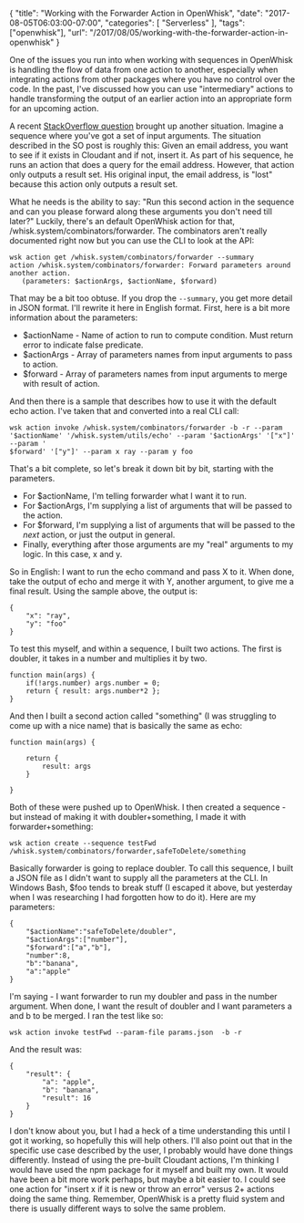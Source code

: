 {
	"title": "Working with the Forwarder Action in OpenWhisk",
	"date": "2017-08-05T06:03:00-07:00",
	"categories": [
		"Serverless"
	],
	"tags": ["openwhisk"],
	"url": "/2017/08/05/working-with-the-forwarder-action-in-openwhisk"
}

One of the issues you run into when working with sequences in OpenWhisk is handling the flow of data from one action to another, especially when integrating actions from other packages where you have no control over the code. In the past, I've discussed how you can use "intermediary" actions to handle transforming the output of an earlier action into an appropriate form for an upcoming action.

A recent [StackOverflow question](https://stackoverflow.com/questions/45497226/how-to-use-openwhisk-forwarder-combinator-to-forward-parameters-around-a-cloudan) brought up another situation. Imagine a sequence where you've got a set of input arguments. The situation described in the SO post is roughly this: Given an email address, you want to see if it exists in Cloudant and if not, insert it. As part of his sequence, he runs an action that does a query for the email address. However, that action only outputs a result set. His original input, the email address, is "lost" because this action only outputs a result set. 

What he needs is the ability to say: "Run this second action in the sequence and can you please forward along these arguments you don't need till later?" Luckily, there's an default OpenWhisk action for that, /whisk.system/combinators/forwarder. The combinators aren't really documented right now but you can use the CLI to look at the API:

<pre><code class="language-javascript">wsk action get /whisk.system/combinators/forwarder --summary
action /whisk.system/combinators/forwarder: Forward parameters around another action.
   (parameters: $actionArgs, $actionName, $forward)
</code></pre>

That may be a bit too obtuse. If you drop the <code>--summary</code>, you get more detail in JSON format. I'll rewrite it here in English format. First, here is a bit more information about the parameters:

* $actionName - Name of action to run to compute condition. Must return error to indicate false predicate.
* $actionArgs - Array of parameters names from input arguments to pass to action.
* $forward - Array of parameters names from input arguments to merge with result of action.

And then there is a sample that describes how to use it with the default echo action. I've taken that and converted into a real CLI call:

<pre><code class="language-javascript">wsk action invoke /whisk.system/combinators/forwarder -b -r --param '$actionName' '/whisk.system/utils/echo' --param '$actionArgs' '["x"]' --param '
$forward' '["y"]' --param x ray --param y foo
</code></pre>

That's a bit complete, so let's break it down bit by bit, starting with the parameters.

* For $actionName, I'm telling forwarder what I want it to run.
* For $actionArgs, I'm supplying a list of arguments that will be passed to the action.
* For $forward, I'm supplying a list of arguments that will be passed to the *next* action, or just the output in general. 
* Finally, everything after those arguments are my "real" arguments to my logic. In this case, x and y.

So in English: I want to run the echo command and pass X to it. When done, take the output of echo and merge it with Y, another argument, to give me a final result. Using the sample above, the output is:

<pre><code class="language-javascript">{
    "x": "ray",
    "y": "foo"
}
</code></pre>

To test this myself, and within a sequence, I built two actions. The first is doubler, it takes in a number and multiplies it by two.

<pre><code class="language-javascript">function main(args) {
    if(!args.number) args.number = 0;
    return { result: args.number*2 };
}
</code></pre>

And then I built a second action called "something" (I was struggling to come up with a nice name) that is basically the same as echo:

<pre><code class="language-javascript">function main(args) {

    return {
        result: args
    }

}
</code></pre>

Both of these were pushed up to OpenWhisk. I then created a sequence - but instead of making it with doubler+something, I made it with forwarder+something:

<pre><code class="language-javascript">wsk action create --sequence testFwd /whisk.system/combinators/forwarder,safeToDelete/something
</code></pre>

Basically forwarder is going to replace doubler. To call this sequence, I built a JSON file as I didn't want to supply all the parameters at the CLI. In Windows Bash, $foo tends to break stuff (I escaped it above, but yesterday when I was researching I had forgotten how to do it). Here are my parameters:

<pre><code class="language-javascript">{
    "$actionName":"safeToDelete/doubler",
    "$actionArgs":["number"],
    "$forward":["a","b"],
    "number":8,
    "b":"banana",
    "a":"apple"
}
</code></pre>

I'm saying - I want forwarder to run my doubler and pass in the number argument. When done, I want the result of doubler and I want parameters a and b to be merged. I ran the test like so:

<pre><code class="language-javascript">wsk action invoke testFwd --param-file params.json  -b -r
</code></pre>

And the result was:

<pre><code class="language-javascript">{
    "result": {
        "a": "apple",
        "b": "banana",
        "result": 16
    }
}
</code></pre>

I don't know about you, but I had a heck of a time understanding this until I got it working, so hopefully this will help others. I'll also point out that in the specific use case described by the user, I probably would have done things differently. Instead of using the pre-built Cloudant actions, I'm thinking I would have used the npm package for it myself and built my own. It would have been a bit more work perhaps, but maybe a bit easier to. I could see one action for "insert x if it is new or throw an error" versus 2+ actions doing the same thing. Remember, OpenWhisk is a pretty fluid system and there is usually different ways to solve the same problem.